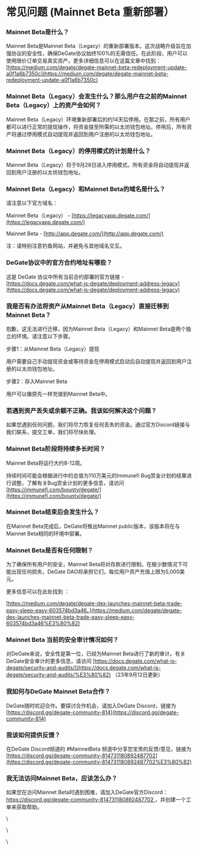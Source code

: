 # 常见问题 (Mainnet Beta 重新部署）

### **Mainnet Beta是什么？**

Mainnet Beta是Mainnet Beta（Legacy）的重新部署版本。这次战略升级旨在加强协议的安全性，确保DeGate协议始终100%的无需信任。在此阶段，用户可以使用限价订单交易真实资产。更多详细信息可以在这篇文章中找到：[https://medium.com/degate/degate-mainnet-beta-redeployment-update-a0f1a6b7350c](https://medium.com/degate/degate-mainnet-beta-redeployment-update-a0f1a6b7350c)

### **Mainnet Beta（Legacy）会发生什么？那么用户在之前的Mainnet Beta（Legacy）上的资产会如何？**

&#x20;Mainnet Beta（Legacy）环境重新部署后的约14天后停用。在那之前，所有用户都可以进行正常的提现操作，将资金提至所需的以太坊钱包地址。停用后，所有资产将通过停用模式自动提现并返回到用户注册的以太坊钱包地址。

### **Mainnet Beta（Legacy）的停用模式的计划是什么？**

Mainnet Beta（Legacy）将于9月28日进入停用模式。所有资金将自动提现并返回到用户注册的以太坊钱包地址。

### **Mainnet Beta（Legacy）和Mainnet Beta的域名是什么？**

请注意以下官方域名：

Mainnet Beta（Legacy） - [https://legacyapp.degate.com/](https://legacyapp.degate.com/)

Mainnet Beta - [http://app.degate.com/](http://app.degate.com/)

注：请特别注意钓鱼网站，并避免与其他域名交互。

### **DeGate协议中的官方合约地址有哪些？**

这是 DeGate 协议中所有当前合约部署的官方链接 - [https://docs.degate.com/what-is-degate/deployment-address-legacy](https://docs.degate.com/what-is-degate/deployment-address-legacy)

### **我是否有办法将资产从Mainnet Beta（Legacy）直接迁移到Mainnet Beta？**

抱歉，这无法进行迁移，因为Mainnet Beta（Legacy）和Mainnet Beta是两个独立的环境。请注意以下步骤。

步骤1：从Mainnet Beta（Legacy）提现

用户需要自己手动提现资金或等待资金在停用模式启动后自动提现并返回到用户注册的以太坊钱包地址。

步骤2：存入Mainnet Beta

用户可以像原先一样充值到Mainnet Beta中。

### **若遇到资产丢失或余额不正确。我该如何解决这个问题？**

如果您遇到任何问题，我们将尽力恢复任何丢失的资金。通过官方Discord链接与我们联系，提交工单，我们将尽快处理。

### **Mainnet Beta阶段将持续多长时间？**

Mainnet Beta将运行大约8-12周。

持续时间可能会根据进行中的总值为110万美元的Immunefi Bug赏金计划的结果进行调整。了解有关Bug赏金计划的更多信息，请访问 [https://immunefi.com/bounty/degate/](https://immunefi.com/bounty/degate/)

### **Mainnet Beta结束后会发生什么？**

在Mainnet Beta完成后，DeGate将推出Mainnet public版本，该版本将在与Mainnet Beta相同的环境中部署。

### **Mainnet Beta是否有任何限制？**

为了确保所有用户的安全，Mainnet Beta将对存款进行限制。在极少数情况下可能出现任何损失，DeGate DAO将承担它们，每位用户资产充值上限为5,000美元。

更多信息可以在此处找到 ：

[https://medium.com/degate/degate-dex-launches-mainnet-beta-trade-easy-sleep-easy-603574bd3a46。](https://medium.com/degate/degate-dex-launches-mainnet-beta-trade-easy-sleep-easy-603574bd3a46%E3%80%82)

### **Mainnet Beta 当前的安全审计情况如何？**

对DeGate来说，安全性是第一位，已经为Mainnet Beta进行了新的审计。有关DeGate安全审计的更多信息，请访问 [https://docs.degate.com/what-is-degate/security-and-audits/](https://docs.degate.com/what-is-degate/security-and-audits/%E3%80%82)   （23年9月12日更新）

### **我如何与DeGate Mainnet Beta合作？**

DeGate随时欢迎合作。要探讨合作机会，请加入DeGate Discord，链接为 [https://discord.gg/degate-community-814](https://discord.gg/degate-community-814)

### **我该如何提供反馈？**

在DeGate Discord频道的 #MainnetBeta 频道中分享您宝贵的反馈/意见，链接为 [https://discord.gg/degate-community-814731180892487702](https://discord.gg/degate-community-814731180892487702%E3%80%82)

### **我无法访问Mainnet Beta，应该怎么办？**

如果您在访问Mainnet Beta时遇到困难，请加入DeGate官方Discord：[https://discord.gg/degate-community-814731180892487702 ](https://discord.gg/degate-community-814731180892487702)，并创建一个工单来获取帮助。

\


\


\
